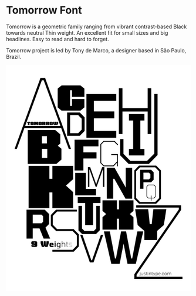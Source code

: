 #  Tomorrow Font

Tomorrow is a geometric family ranging from vibrant contrast-based Black towards neutral Thin weight. An excellent fit for small sizes and big headlines. Easy to read and hard to forget.

Tomorrow project is led by Tony de Marco, a designer based in São Paulo, Brazil.

![a-z](assets/Tomorrow-A-Z(1).png)
